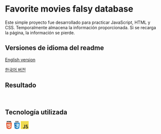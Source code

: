 # Favorite movies falsy database
Este simple proyecto fue desarrollado para practicar JavaScript, HTML y CSS. 
Temporalmente almacena la información proporcionada. Si se recarga la página, la información se pierde.

## Versiones de idioma del readme
[English version]()

[한국어 버전]()

## Resultado
![]()
![]()
![]()
![]()
![]()

## Tecnología utilizada

<img align="left" alt="html" width="26px" src="https://raw.githubusercontent.com/github/explore/80688e429a7d4ef2fca1e82350fe8e3517d3494d/topics/html/html.png"> 
<img align="left" alt="css" width="26px" src="https://raw.githubusercontent.com/github/explore/80688e429a7d4ef2fca1e82350fe8e3517d3494d/topics/css/css.png"> 
<img align="left" alt="js" width="26px" src="https://raw.githubusercontent.com/github/explore/80688e429a7d4ef2fca1e82350fe8e3517d3494d/topics/javascript/javascript.png"> 
<br>
